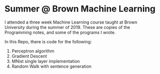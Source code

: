 # Summer @ Brown Machine Learning
I attended a three week Machine Learning course taught at Brown University during the summer of 2019. These are copies of the Programming notes, and some of the programs I wrote. 

In this Repo, there is code for the following:

1. Perceptron algorithm
2. Gradient Descent
3. MNist single layer implementation
4. Random Walk with sentence generation
